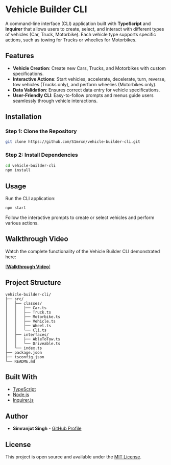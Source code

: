 # Vehicle Builder CLI

A command-line interface (CLI) application built with **TypeScript** and **Inquirer** that allows users to create, select, and interact with different types of vehicles (Car, Truck, Motorbike). Each vehicle type supports specific actions, such as towing for Trucks or wheelies for Motorbikes.

## Features

- **Vehicle Creation**: Create new Cars, Trucks, and Motorbikes with custom specifications.
- **Interactive Actions**: Start vehicles, accelerate, decelerate, turn, reverse, tow vehicles (Trucks only), and perform wheelies (Motorbikes only).
- **Data Validation**: Ensures correct data entry for vehicle specifications.
- **User-Friendly CLI**: Easy-to-follow prompts and menus guide users seamlessly through vehicle interactions.

## Installation

### Step 1: Clone the Repository

```bash
git clone https://github.com/S1mrxn/vehicle-builder-cli.git
```

### Step 2: Install Dependencies

```bash
cd vehicle-builder-cli
npm install
```

## Usage

Run the CLI application:

```bash
npm start
```

Follow the interactive prompts to create or select vehicles and perform various actions.

## Walkthrough Video

Watch the complete functionality of the Vehicle Builder CLI demonstrated here:

[[**Walkthrough Video**]](https://www.youtube.com/watch?v=Cb-P8WC6TTQ)

## Project Structure

```
vehicle-builder-cli/
├── src/
│   ├── classes/
│   │   ├── Car.ts
│   │   ├── Truck.ts
│   │   ├── Motorbike.ts
│   │   ├── Vehicle.ts
│   │   ├── Wheel.ts
│   │   └── Cli.ts
│   ├── interfaces/
│   │   ├── AbleToTow.ts
│   │   └── Driveable.ts
│   └── index.ts
├── package.json
├── tsconfig.json
└── README.md
```

## Built With

- [TypeScript](https://www.typescriptlang.org/)
- [Node.js](https://nodejs.org/en)
- [Inquirer.js](https://www.npmjs.com/package/inquirer)

## Author

- **Simranjot Singh** - [GitHub Profile](https://github.com/S1mrxn)

## License

This project is open source and available under the [MIT License](LICENSE).


